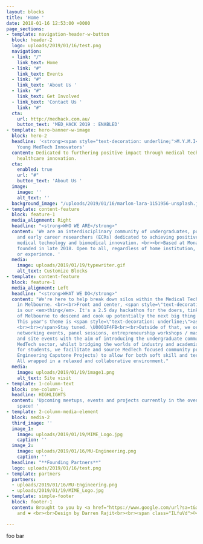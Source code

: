 ```yaml
---
layout: blocks
title: 'Home '
date: 2018-01-16 12:53:00 +0000
page_sections:
- template: navigation-header-w-button
  block: header-2
  logo: uploads/2019/01/16/test.png
  navigation:
  - link: "/"
    link_text: Home
  - link: "#"
    link_text: Events
  - link: "#"
    link_text: 'About Us '
  - link: "#"
    link_text: Get Involved
  - link_text: 'Contact Us '
    link: "#"
  cta:
    url: http://medhack.com.au/
    button_text: 'MED_HACK 2019 : ENABLED'
- template: hero-banner-w-image
  block: hero-2
  headline: '<strong><span style="text-decoration: underline;">M.Y.M.I</span></strong><br>Monash
    Young MedTech Innovators'
  content: Dedicated to furthering positive impact through medical technology and
    healthcare innovation.
  cta:
    enabled: true
    url: "#"
    button_text: 'About Us '
  image:
    image: ''
    alt_text: ''
  background_image: "/uploads/2019/01/16/marlon-lara-1151956-unsplash.jpg"
- template: content-feature
  block: feature-1
  media_alignment: Right
  headline: "<strong>WHO WE ARE</strong>"
  content: 'We are an interdisciplinary community of undergraduates, postgraduates
    and early career researchers (ECRs) dedicated to achieving positive impact through
    medical technology and biomedical innovation. <br><br>Based at Monash University,
    founded in late 2018. Open to all, regardless of home institution, discipline
    or experience. '
  media:
    image: uploads/2019/01/19/typewriter.gif
    alt_text: Customize Blocks
- template: content-feature
  block: feature-1
  media_alignment: Left
  headline: "<strong>WHAT WE DO</strong>"
  content: "We're here to help break down silos within the Medical Technology sector
    in Melbourne. <br><br>Front and center, <span style=\"text-decoration: underline;\">MEDHACK</span>
    is our <em>thing</em>. It's a 2.5 day hackathon for the doers, tinkerers, dreamers
    of Melbourne to descend and cook up potentially the next big thing in MedTech.
    This year's theme is <span style=\"text-decoration: underline;\">assistive technology.
    <br><br></span>Stay tuned. \U0001F4FB<br><br>Outside of that, we organize meetups,
    networking events, panel sessions, entrepreneurship workshops / masterclasses,
    and site events with the aim of introducing the undergraduate community to the
    MedTech sector, whilst bridging the worlds of industry and academia.<br><br>Additionally
    for students, we facilitate and source MedTech focused community projects (and
    Engineering Capstone Projects) to allow for both soft skill and technical up-skilling.
    All wrapped in a relaxed and collaborative environment."
  media:
    image: uploads/2019/01/19/image1.png
    alt_text: Site visit
- template: 1-column-text
  block: one-column-1
  headline: HIGHLIGHTS
  content: 'Upcoming meetups, events and projects currently in the oven. Watch this
    space! '
- template: 2-column-media-element
  block: media-2
  third_image: ''
  image_1:
    image: uploads/2019/01/19/MIME_Logo.jpg
    caption: ''
  image_2:
    image: uploads/2019/01/16/MU-Engineering.png
    caption: ''
  headline: "**Founding Partners**"
  logo: uploads/2019/01/16/test.png
- template: partners
  partners:
  - uploads/2019/01/16/MU-Engineering.png
  - uploads/2019/01/19/MIME_Logo.jpg
- template: simple-footer
  block: footer-1
  content: Brought to you by <a href="https://www.google.com/url?sa=t&amp;rct=j&amp;q=&amp;esrc=s&amp;source=web&amp;cd=1&amp;ved=2ahUKEwin6oDO6_jfAhU5JrkGHTYaBOIQFjAAegQIWxAB&amp;url=https%3A%2F%2Femojipedia.org%2Fhot-beverage%2F&amp;usg=AOvVaw0KJlePCXwWJuOaMjwfX5yf">☕</a>
    and ❤️ <br><br>Design by Darren Rajit<br><br><span class="ILfuVd">©</span>  MYMI

---
```

foo bar